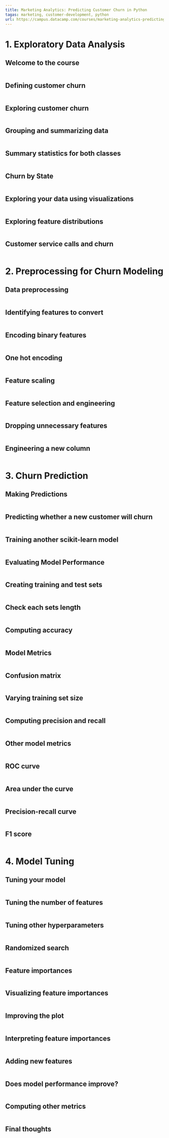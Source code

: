 ```yaml
---
title: Marketing Analytics: Predicting Customer Churn in Python
tagas: marketing, customer-development, python
url: https://campus.datacamp.com/courses/marketing-analytics-predicting-customer-churn-in-python
---
```


# 1. Exploratory Data Analysis
## Welcome to the course
```python

```

## Defining customer churn
```python

```

## Exploring customer churn
```python

```

## Grouping and summarizing data
```python

```

## Summary statistics for both classes
```python

```

## Churn by State
```python

```

## Exploring your data using visualizations
```python

```

## Exploring feature distributions
```python

```

## Customer service calls and churn
```python

```


# 2. Preprocessing for Churn Modeling
## Data preprocessing
```python

```

## Identifying features to convert
```python

```

## Encoding binary features
```python

```

## One hot encoding
```python

```

## Feature scaling
```python

```

## Feature selection and engineering
```python

```

## Dropping unnecessary features
```python

```

## Engineering a new column
```python

```


# 3. Churn Prediction
## Making Predictions
```python

```

## Predicting whether a new customer will churn
```python

```

## Training another scikit-learn model
```python

```

## Evaluating Model Performance
```python

```

## Creating training and test sets
```python

```

## Check each sets length
```python

```

## Computing accuracy
```python

```

## Model Metrics
```python

```

## Confusion matrix
```python

```

## Varying training set size
```python

```

## Computing precision and recall
```python

```

## Other model metrics
```python

```

## ROC curve
```python

```

## Area under the curve
```python

```

## Precision-recall curve
```python

```

## F1 score
```python

```


# 4. Model Tuning
## Tuning your model
```python

```

## Tuning the number of features
```python

```

## Tuning other hyperparameters
```python

```

## Randomized search
```python

```

## Feature importances
```python

```

## Visualizing feature importances
```python

```

## Improving the plot
```python

```

## Interpreting feature importances
```python

```

## Adding new features
```python

```

## Does model performance improve?
```python

```

## Computing other metrics
```python

```

## Final thoughts
```python

```


